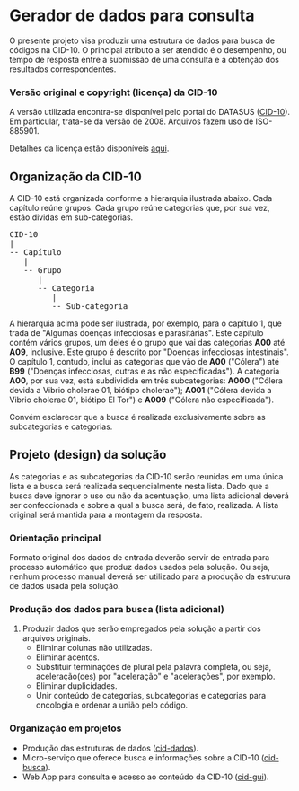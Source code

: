 # Gerador de dados para consulta
O presente projeto visa produzir uma estrutura de dados 
para busca de códigos na CID-10. O principal atributo a ser
atendido é o desempenho, ou tempo de resposta entre a submissão
de uma consulta e a obtenção dos resultados correspondentes.

### Versão original e copyright (licença) da CID-10
A versão utilizada encontra-se disponível pelo portal do 
DATASUS 
([CID-10](http://www.datasus.gov.br/cid10/V2008/cid10.htm)). 
Em particular, trata-se da versão de 2008. Arquivos fazem uso 
de ISO-885901. 

Detalhes da licença estão disponíveis 
[aqui](http://www.datasus.gov.br/cid10/V2008/cid10.htm).

## Organização da CID-10
A CID-10 está organizada conforme a hierarquia ilustrada abaixo. 
Cada capítulo reúne grupos. Cada grupo reúne categorias que,
por sua vez, estão dividas em sub-categorias.

<pre>
CID-10
|
-- Capítulo 
   |
   -- Grupo
      |
      -- Categoria
         |
         -- Sub-categoria
</pre>

A hierarquia acima pode ser ilustrada, por exemplo, para o capítulo 1, 
que trada de "Algumas doenças infecciosas e parasitárias". Este capítulo contém 
vários grupos, um deles é o grupo que vai das categorias **A00** até **A09**, inclusive.
Este grupo é descrito por "Doenças infecciosas intestinais". 
O capítulo 1, contudo, inclui as categorias que vão de **A00** ("Cólera") até **B99** ("Doenças infecciosas, 
outras e as não especificadas"). A categoria **A00**, por sua vez, está subdividida
em três subcategorias: **A000** ("Cólera devida a Vibrio cholerae 01, biótipo 
cholerae"); **A001** ("Cólera devida a Vibrio cholerae 01, biótipo El Tor") e 
**A009** ("Cólera não especificada"). 

Convém esclarecer que a busca é realizada exclusivamente sobre as subcategorias e categorias. 

## Projeto (design) da solução

As categorias e as subcategorias da CID-10 serão reunidas em uma única lista e a busca será realizada sequencialmente nesta lista. Dado que a busca deve ignorar o uso ou não da acentuação, uma lista adicional deverá ser confeccionada e sobre a qual a busca será, de fato, realizada. A lista original será mantida para a montagem da resposta.

### Orientação principal

Formato original dos dados de entrada deverão servir de entrada para processo automático que produz dados usados pela solução. Ou seja, nenhum processo manual deverá ser utilizado para a produção da estrutura de dados usada pela solução.

### Produção dos dados para busca (lista adicional)

1. Produzir dados que serão empregados pela solução a partir dos arquivos originais.
   - Eliminar colunas não utilizadas.
   - Eliminar acentos. 
   - Substituir terminações de plural pela palavra completa, ou seja, aceleração(oes) por "aceleração" e "acelerações", por exemplo.
   - Eliminar duplicidades.
   - Unir conteúdo de categorias, subcategorias e categorias para oncologia e ordenar a união pelo código. 
   
 
### Organização em projetos

- Produção das estruturas de dados ([cid-dados](https://github.com/kyriosdata/cid10/tree/master/cid-dados)).
- Micro-serviço que oferece busca e informações sobre a CID-10 ([cid-busca](https://github.com/kyriosdata/cid10/tree/master/cid-busca)).
- Web App para consulta e acesso ao conteúdo da CID-10 ([cid-gui](https://github.com/kyriosdata/cid10/tree/master/cid-gui)).

